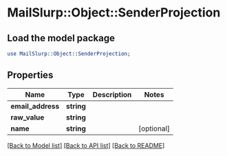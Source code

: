# MailSlurp::Object::SenderProjection

## Load the model package
```perl
use MailSlurp::Object::SenderProjection;
```

## Properties
Name | Type | Description | Notes
------------ | ------------- | ------------- | -------------
**email_address** | **string** |  | 
**raw_value** | **string** |  | 
**name** | **string** |  | [optional] 

[[Back to Model list]](../README#documentation-for-models) [[Back to API list]](../README#documentation-for-api-endpoints) [[Back to README]](../README)



